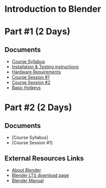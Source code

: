 # Introduction to Blender

# Part #1 (2 Days)
## Documents

* [Course Syllabus](DGC_Course/Syllabus_23.MD)
* [Installation & Testing instructions](DGC_Course/Install_and_Test.MD)
* [Hardware Requirements](DGC_Course/Hardware_requirements.MD)
* [Course Session #1](DGC_Course/Session1.MD)
* [Course Session #2](DGC_Course/Session2.MD)
* [Basic Hotkeys](DGC_Course/Shortcuts.MD)

# Part #2 (2 Days)
## Documents

* [Course Syllabus]
* [Course Session #1]

## External Resources Links

* [About Blender](https://www.blender.org/about/ "Link to Blender.org About page")
* [Blender LTS download page](https://www.blender.org/download/lts/ "Link to Blender.org lTS download page")
* [Blender Manual](https://docs.blender.org/manual/en/latest/ "Link to the Blender.org Manual")
